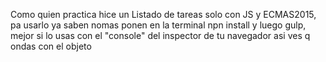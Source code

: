 Como quien practica hice un Listado de tareas solo con JS y ECMAS2015, pa usarlo ya saben nomas ponen en la terminal npn install y luego gulp, mejor si lo usas con el "console" del inspector de tu navegador asi ves q ondas con el objeto
